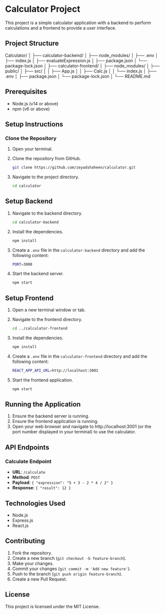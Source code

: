 # Calculator Project

This project is a simple calculator application with a backend to perform calculations and a frontend to provide a user interface.

## Project Structure

Calculator/
│
├── calculator-backend/
│   ├── node_modules/
│   ├── .env
│   ├── index.js
│   ├── evaluateExpression.js
│   ├── package.json
│   └── package-lock.json
│
├── calculator-frontend/
│   ├── node_modules/
│   ├── public/
│   ├── src/
│   │   ├── App.js
│   │   ├── Calc.js
│   │   └── index.js
│   ├── .env
│   ├── package.json
│   └── package-lock.json
│
└── README.md

## Prerequisites

- Node.js (v14 or above)
- npm (v6 or above)

## Setup Instructions

### Clone the Repository

1. Open your terminal.
2. Clone the repository from GitHub.

   ```sh
   git clone https://github.com/zeyadshaheen/calculator.git


3. Navigate to the project directory.
   
   ```sh
   cd calculator

## Setup Backend
1. Navigate to the backend directory.

   ```sh
   cd calculator-backend

2. Install the dependencies.
   
   ```sh
   npm install

3. Create a `.env` file in the `calculator-backend` directory and add the following content:

   ```sh
   PORT=3000

4. Start the backend server.
   
   ```sh
   npm start

## Setup Frontend
1. Open a new terminal window or tab.


2. Navigate to the frontend directory.
   
   ```sh
   cd ../calculator-frontend

3. Install the dependencies.
   
   ```sh
   npm install

4. Create a `.env` file in the `calculator-frontend` directory and add the following content:
   
   ```sh
   REACT_APP_API_URL=http://localhost:3001

5. Start the frontend application.
   
   ```sh
   npm start

## Running the Application
1. Ensure the backend server is running.
2. Ensure the frontend application is running.
3. Open your web browser and navigate to http://localhost:3001 (or the port number displayed in your terminal) to use the calculator.

## API Endpoints
### Calculate Endpoint

- **URL**: `/calculate`
- **Method**: `POST`
- **Payload**: `{ "expression": "5 + 3 - 2 * 4 / 2" }`
- **Response**: `{ "result": 12 }`
## Technologies Used

- Node.js
- Express.js
- React.js

## Contributing

1. Fork the repository.
2. Create a new branch (`git checkout -b feature-branch`).
3. Make your changes.
4. Commit your changes (`git commit -m 'Add new feature'`).
5. Push to the branch (`git push origin feature-branch`).
6. Create a new Pull Request.

## License

This project is licensed under the MIT License.
